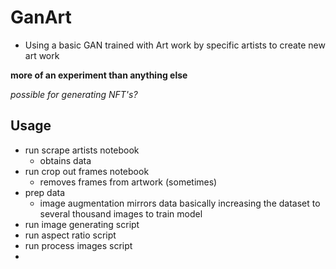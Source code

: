 # GanArt
- Using a basic GAN trained with Art work by specific artists to create new art work

**more of an experiment than anything else**

*possible for generating NFT's?*

## Usage
- run scrape artists notebook 
    - obtains data
- run crop out frames notebook
    - removes frames from artwork (sometimes)
- prep data
    - image augmentation mirrors data basically increasing the dataset to several thousand images to train model
- run image generating script
- run aspect ratio script
- run process images script
- 
